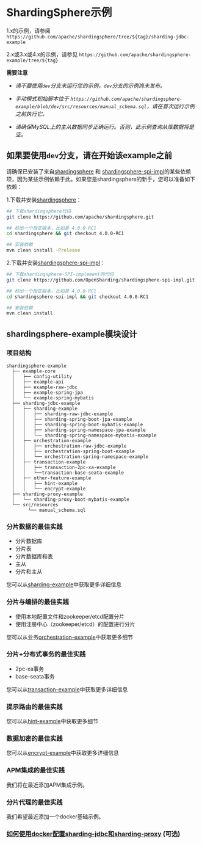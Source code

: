 # ShardingSphere示例

1.x的示例，请参阅 `https://github.com/apache/shardingsphere/tree/${tag}/sharding-jdbc-example`

2.x或3.x或4.x的示例，请参见 `https://github.com/apache/shardingsphere-example/tree/${tag}`

**需要注意**

- *请不要使用`dev`分支来运行您的示例，`dev`分支的示例尚未发布。*

- *手动模式初始脚本位于 `https://github.com/apache/shardingsphere-example/blob/dev/src/resources/manual_schema.sql`，请在首次运行示例之前执行它。*

- *请确保MySQL上的主从数据同步正确运行。否则，此示例查询从库数据将是空。*

## 如果要使用`dev`分支，请在开始该example之前

请确保已安装了来自[shardingsphere](https://github.com/apache/shardingsphere) 和 [shardingsphere-spi-impl](https://github.com/OpenSharding/shardingsphere-spi-impl)的某些依赖项，因为某些示例依赖于此。如果您是shardingsphere的新手，您可以准备如下依赖：

1.下载并安装[shardingsphere](https://github.com/apache/shardingsphere)：

```bash
## 下载shardingsphere代码
git clone https://github.com/apache/shardingsphere.git

## 检出一个指定版本，比如是 4.0.0-RC1
cd shardingsphere && git checkout 4.0.0-RC1

## 安装依赖
mvn clean install -Prelease
```

2.下载并安装[shardingsphere-spi-impl](https://github.com/OpenSharding/shardingsphere-spi-impl)：

```bash
## 下载shardingsphere-SPI-implement的代码
git clone https://github.com/OpenSharding/shardingsphere-spi-impl.git

## 检出一个指定版本，比如是 4.0.0-RC1
cd shardingsphere-spi-impl && git checkout 4.0.0-RC1

## 安装依赖
mvn clean install
```

## shardingsphere-example模块设计

### 项目结构

```
shardingsphere-example
  ├── example-core
  │   ├── config-utility
  │   ├── example-api
  │   ├── example-raw-jdbc
  │   ├── example-spring-jpa
  │   └── example-spring-mybatis
  ├── sharding-jdbc-example
  │   ├── sharding-example
  │   │   ├── sharding-raw-jdbc-example
  │   │   ├── sharding-spring-boot-jpa-example
  │   │   ├── sharding-spring-boot-mybatis-example
  │   │   ├── sharding-spring-namespace-jpa-example
  │   │   └── sharding-spring-namespace-mybatis-example
  │   ├── orchestration-example
  │   │   ├── orchestration-raw-jdbc-example
  │   │   ├── orchestration-spring-boot-example
  │   │   └── orchestration-spring-namespace-example
  │   ├── transaction-example
  │   │   ├── transaction-2pc-xa-example
  │   │   └──transaction-base-seata-example
  │   ├── other-feature-example
  │   │   ├── hint-example
  │   │   └── encrypt-example
  ├── sharding-proxy-example
  │   └── sharding-proxy-boot-mybatis-example
  └── src/resources
        └── manual_schema.sql
```

### 分片数据的最佳实践

* 分片数据库
* 分片表
* 分片数据库和表
* 主从
* 分片和主从

您可以从[sharding-example](./sharding-jdbc-example/sharding-example)中获取更多详细信息

### 分片与编排的最佳实践

* 使用本地配置文件和zookeeper/etcd配置分片
* 使用注册中心（zookeeper/etcd）的配置进行分片

您可以从业务[orchestration-example](./sharding-jdbc-example/orchestration-example)中获取更多细节

### 分片+分布式事务的最佳实践

* 2pc-xa事务
* base-seata事务

您可以从[transaction-example](./sharding-jdbc-example/transaction-example)中获取更多详细信息

### 提示路由的最佳实践

您可以从[hint-example](./sharding-jdbc-example/other-feature-example/hint-example)中获取更多细节

### 数据加密的最佳实践

您可以从[encrypt-example](./sharding-jdbc-example/other-feature-example/encrypt-example)中获取更多详细信息

### APM集成的最佳实践

我们将在最近添加APM集成示例。

### 分片代理的最佳实践

我们希望最近添加一个docker基础示例。

### [如何使用docker配置sharding-jdbc和sharding-proxy](./docker/docker-compose.md) (可选)
